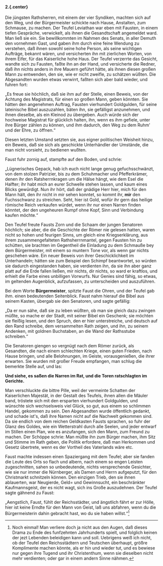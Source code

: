 #### 2.{.center}

Die jüngsten Rathsherren, mit einem der vier Syndiken, machten sich auf den Weg, und der Bürgermeister schickte nach Hause, Anstalten, zum Schmause, zu machen. Der Teufel Leviathan war eben mit Fausten, in einem tiefen Gespräche, verwickelt, als ihnen die Gesandtschaft angemeldet ward. Man ließ sie ein. Sie bewillkommten im Nahmen des Senats, in aller Demuth den vornehmen Gast, und gaben ihm durch eine feine Wendung zu verstehen, daß ihnen sowohl seine hohe Person, als seine wichtigen Aufträge, bekannt wären, und versicherten ihn mit zierlichen Worten, von ihrem Eifer, für das Kaiserliche hohe Haus. Der Teufel verzerrte das Gesicht, wandte sich zu Fausten, faßte ihn an der Hand, und versicherte die Redner, daß ihn nichts anders in ihre Mauern geführt hätte, als ihnen diesen großen Mann zu entwenden, den sie, wie er nicht zweifle, zu schätzen wüßten. Die Abgesandten wurden etwas verwirrt, faßten sich aber bald wieder, und fuhren fort:

„Es freue sie höchlich, daß sie ihm auf der Stelle, einen Beweis, von der Achtung des Magistrats, für einen so großen Mann, geben könnten. Sie hätten den angenehmen Auftrag, Fausten vierhundert Goldgulden, für seine lateinische Bibel auszuzahlen, bäten ihn, sie gefälligst anzunehmen, und ihnen dieselbe, als ein Kleinod zu übergeben. Auch würde sich der hochweise Magistrat für glücklich halten, ihn, wenn es ihm gefiele, unter ihre Bürger zählen zu können, und ihm dadurch, den Weg zu dem Ruhm' und der Ehre, zu öffnen.“

Diesen letzten Umstand setzten sie, aus eigner politischen Weisheit hinzu, ein Beweis, daß sie sich als geschickte Unterhändler der Umstände, die man nicht vorsieht, zu bedienen wußten.

Faust fuhr zornig auf, stampfte auf den Boden, und schrie:

„Lügnerisches Gepack, hab ich euch nicht lange genug gefuchsschwänzt, von dem stolzen Patrizier, bis zu dem Schuhmacher und Pfefferkrämer, denen ihr den Ratsherrnkragen um die Hälse hängt, wie dem Esel die Halfter; ihr habt mich an eurer Schwelle stehen lassen, und kaum eines Blicks gewürdigt. Nun ihr hört, daß der gnädige Herr hier, mich für den Mann hält, den ihr nicht in mir sehen konntet, so kommt ihr, **mir** den Fuchsschwanz zu streichen. Seht, hier ist Gold, wofür ihr gern das heilige römische Reich verkaufen würdet, wenn ihr nur einen Narren finden könntet, der den ungeheuren Rumpf ohne Kopf, Sinn und Verbindung kaufen möchte.“

Den Teufel freute Fausts Zorn und die Schaam der jungen Senatoren höchlich; sie aber, die die Geschichte der Römer nie gelesen hatten, waren nicht so hohen und feurigen Sinns, um gleich eine Kriegserklärung, aus ihrem zusammengefalteten Rathsherrnmantel, gegen Fausten hin zu schütten, sie brachten im Gegentheil die Einladung zu dem Schmauße bey dem Bürgermeister, mit einem so muntern Tone vor, als wenn gar nichts geschehen wäre. Ein neuer Beweis von ihrer Geschicklichkeit im Unterhandeln; hätten sie zum Beispiel den Schimpf beantwortet, so würden sie dadurch eingestanden haben, sie verdienten ihn, da sie ihn aber ganz platt auf die Erde fallen ließen, mir nichts, dir nichts, so ward er kraftlos, und erhielt die Farbe eines unbilligen Vorwurfs. Nur Genies sind fähig, so etwas, im geltenden Augenblick, aufzufassen, zu unterscheiden und auszuführen.

Bei dem Worte **Bürgermeister**, spitzte Faust die Ohren, und der Teufel gab ihm. einen bedeutenden Seitenblick. Faust nahm hierauf die Bibel aus seinem Kasten, übergab sie den Senatoren, und sagte gefällig:

„Da er nun sähe, daß sie zu leben wüßten, ob man sie gleich dazu zwingen müßte, so mache er der Stadt, mit seiner Bibel ein Geschenk; sie möchten sie fleißig lesen, und den Spruch, den er hier unterstreiche, und deutsch auf den Rand schreibe, dem versammelten Rath zeigen, und ihn, zu seinem Andenken, mit goldnen Buchstaben, an die Wand der Rathsstube schreiben.“

Die Senatoren giengen so vergnügt nach dem Römer zurück, als Gesandten, die nach einem schlechten Kriege, einen guten Frieden, nach Hause bringen, und alle Belohnungen, im Geiste, vorausgenießen, die ihrer erwarten. Sie wurden mit großer Freude empfangen, man schlug die bemerkte Stelle auf, und las:

**Und siehe, es saßen die Narren im Rat, und die Toren ratschlagten im Gerichte.**

Man verschluckte die bittre Pille, weil der vermeinte Schatten der Kaiserlichen Majestät, in der Gestalt des Teufels, ihnen allen die Mäuler band, tröstete sich mit den ersparten vierhundert Goldgulden, und wünschte sich wechselsweis viel Glück, so gut, aus einem so schlimmen Handel, gekommen zu sein. Den Abgesandten wurde öffentlich gedankt, und schade ist's, daß ihre Namen nicht auf die Nachwelt gekommen sind. Da sie endlich von dem reichen Geldkasten Fausts sprachen, so fuhr der Glanz des Goldes, wie ein Wetterstrahl durch alle Seelen, und jeder entwarf im Stillen einen Plan, wie es anzufangen, sich den Mann, zum Freund zu machen. Der Schöppe schrie: Man müßte ihn zum Bürger machen, ihm Sitz und Stimme im Rath geben, die Politik erfordere, daß man Herkommen und Gesetz übertrete, wenn es der Vortheil des Vaterlands wäre etc.

Faust machte indessen einen Spaziergang mit dem Teufel; aber sie fanden die Leute des Orts so flach und albern, nach einem so engen Leisten zugeschnitten, sahen so unbedeutende, nichts versprechende Gesichter, wie sie nur immer die Nürnberger, als Damen und Herrn aufgeputzt, für den Christmarkt schnitzeln können. Den einzigen Trieb, den sie ihnen ablauerten, war Neugierde, Geld= und Gewinnsucht, ein beschränkter Kaufmannsgeist, der es nicht wagt, sich ins Große auszudehnen. Der Teufel sagte gähnend zu Faust:

„Aengstlich, Faust, fühlt der Reichsstädter, und ängstlich fährt er zur Hölle, hier ist keine Erndte für den Mann von Geist, laß uns abfahren, wenn du die Bürgermeisterin dahin gebracht hast, wo du sie haben willst.“[^1]
[^1]:Noch einmal! Man verliere doch ja nicht aus den Augen, daß dieses Drama zu Ende des funfzehnten Jahrhunderts spielt, und folglich keinen der jezt Lebenden beleidigen kann und soll. Uebrigens weiß ich nicht, ob der Teufel den Reichsstädtern und Teutschen überhaupt, größre Komplimente machen könnte, als er hin und wieder tut, und es bewiese nur gegen ihre Tugend und ihr Christenthum, wenn sie dieselben nicht mehr verdienten; oder gar in einem andern Sinne nähmen.
